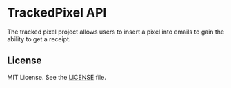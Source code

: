 # TrackedPixel API
The tracked pixel project allows users to insert a pixel into emails to gain the ability to get a receipt. 

## License
MIT License. See the [LICENSE](LICENSE) file.


